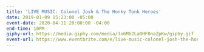 ```yaml
---
title: 'LIVE MUSIC: Colonel Josh & The Honky Tonk Heroes'
date: 2019-01-09 15:23:00 -05:00
event-date: 2020-04-11 20:00:00 -04:00
end-time: 10PM
giphy-url: https://media.giphy.com/media/3o6Mb2La0HF0naZpKw/giphy.gif
event-url: https://www.eventbrite.com/e/live-music-colonel-josh-the-honky-tonk-heroes-tickets-99456450922
---
```


